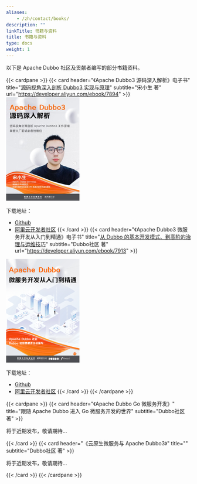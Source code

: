```yaml
---
aliases:
    - /zh/contact/books/
description: ""
linkTitle: 书籍与资料
title: 书籍与资料
type: docs
weight: 1
---
```




以下是 Apache Dubbo 社区及贡献者编写的部分书籍资料。

{{< cardpane >}}
{{< card header="《Apache Dubbo3 源码深入解析》电子书" title="<a target='_blank' href='https://github.com/apache/dubbo-awesome/blob/master/ebooks/apache-dubbo3-code-analysis.pdf'>源码视角深入剖析 Dubbo3 实现与原理</a>" subtitle="宋小生 著" url="https://developer.aliyun.com/ebook/7894" >}}
<img style="max-width:200px;" src="/imgs/contacts/book-source-code.jpg" alt="book-source-code"/>

下载地址：
* <a target='_blank' href='https://github.com/apache/dubbo-awesome/blob/master/ebooks/apache-dubbo3-code-analysis.pdf'>Github</a>
* <a target='_blank' href='https://developer.aliyun.com/ebook/7894'>阿里云开发者社区</a>
{{< /card >}}
{{< card header="《Apache Dubbo3 微服务开发从入门到精通》电子书" title="<a target='_blank' href='https://github.com/apache/dubbo-awesome/blob/master/ebooks/apache-dubbo-microservice-guide.pdf'>从 Dubbo 的基本开发模式、到高阶的治理与运维技巧</a>" subtitle="Dubbo社区 著" url="https://developer.aliyun.com/ebook/7913" >}}
<img style="max-width:200px;" src="/imgs/contacts/book-microservice-explained.jpg" alt="apache-dubbo-microservice-guide"/>

下载地址：
* <a target='_blank' href='https://github.com/apache/dubbo-awesome/blob/master/ebooks/apache-dubbo-microservice-guide.pdf'>Github</a>
* <a target='_blank' href='https://developer.aliyun.com/ebook/7913'>阿里云开发者社区</a>
{{< /card >}}
{{< /cardpane >}}

{{< cardpane >}}
{{< card header="《Apache Dubbo Go 微服务开发》" title="跟随 Apache Dubbo 进入 Go 微服务开发的世界" subtitle="Dubbo社区 著" >}}
<p class="mt-5">
将于近期发布，敬请期待...
</p>
{{< /card >}}
{{< card header="《云原生微服务与 Apache Dubbo3》" title="" subtitle="Dubbo社区 著" >}}
<p class="mt-5">
将于近期发布，敬请期待...
</p>
{{< /card >}}
{{< /cardpane >}}